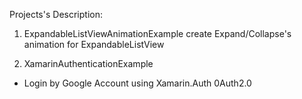Projects's Description:

1. ExpandableListViewAnimationExample
create Expand/Collapse's animation for ExpandableListView

2. XamarinAuthenticationExample
+ Login by Google Account using Xamarin.Auth 0Auth2.0
